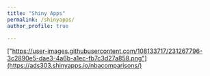 ```yaml
---
title: "Shiny Apps"
permalink: /shinyapps/
author_profile: true

---
```

  
["https://user-images.githubusercontent.com/108133717/231267796-3c2890e5-dae3-4a6b-a1ec-fb7c3d27a858.png"](https://ads303.shinyapps.io/nbacomparisons/)





